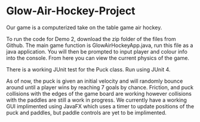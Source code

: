 # Glow-Air-Hockey-Project

Our game is a computerized take on the table game air hockey.

To run the code for Demo 2, download the zip folder of the files from Github.
The main game function is GlowAirHockeyApp.java, run this file as a java application. You will then be prompted to input player and colour info into the console. From here you can view the current physics of the game. 

There is a working JUnit test for the Puck class. Run using JUnit 4.

As of now, the puck is given an initial velocity and will randomly bounce around until a player wins by reaching 7 goals by chance.
Friction, and puck collisions with the edges of the game board are working however collisions with the paddles are still a work in progress. 
We currently have a working GUI implimented using JavaFX which uses a timer to update positions of the puck and paddles, but paddle controls are yet to be implimented.
